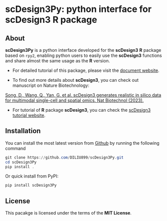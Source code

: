 # **scDesign3Py**: python interface for **scDesign3** **R** package

## About

**scDesign3Py** is a python interface developed for the **scDesign3** **R** package based on `rpy2`, enabling python users to easily use the **scDesign3** functions and share almost the same usage as the **R** version.

- For detailed tutorial of this package, please visit the [document website](https://diliu899.github.io/scDesign3Py/).

- To find out more details about **scDesign3**, you can check out manuscript on Nature Biotechnology:

[Song, D., Wang, Q., Yan, G. et al. scDesign3 generates realistic in silico data for multimodal single-cell and spatial omics. Nat Biotechnol (2023).](https://www.nature.com/articles/s41587-023-01772-1)

- For tutorial of **R** package **scDesign3**, you can check the [scDesign3 tutorial website](https://songdongyuan1994.github.io/scDesign3/docs/index.html).

## Installation

You can install the most latest version from [Github](https://github.com/DILIU899/scDesign3Py/) by running the following command

```powershell
git clone https://github.com/DILIU899/scDesign3Py.git
cd scDesign3Py
pip install .
```

Or quick install from PyPI:

```powershell
pip install scDesign3Py
```

## License

This pacakge is licensed under the terms of the **MIT License**.
